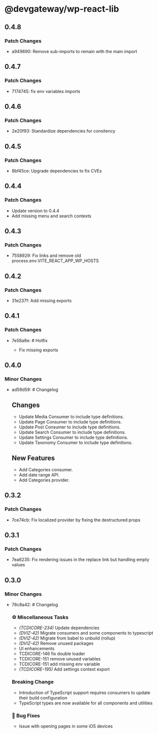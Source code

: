 # @devgateway/wp-react-lib

## 0.4.8

### Patch Changes

- a949690: Remove sub-imports to remain with the main import

## 0.4.7

### Patch Changes

- 7174745: fix env variables imports

## 0.4.6

### Patch Changes

- 2e20f93: Standardize dependencies for consitency

## 0.4.5

### Patch Changes

- 8bf45ce: Upgrade dependencies to fix CVEs

## 0.4.4

### Patch Changes

- Update version to 0.4.4
- Add missing menu and search contexts

## 0.4.3

### Patch Changes

- 7558929: Fix links and remove old process.env.VITE_REACT_APP_WP_HOSTS

## 0.4.2

### Patch Changes

- 31e237f: Add missing exports

## 0.4.1

### Patch Changes

- 7e58a8e: # Hotfix

  - Fix missing exports

## 0.4.0

### Minor Changes

- ad59d59: # Changelog

  ## Changes

  - Update Media Consumer to include type definitions.
  - Update Page Consumer to include type definitions.
  - Update Post Consumer to include type definitions.
  - Update Search Consumer to include type definitions.
  - Update Settings Consumer to include type definitions.
  - Update Taxonomy Consumer to include type definitions.

  ## New Features

  - Add Categories consumer.
  - Add date range API.
  - Add Categories provider.

## 0.3.2

### Patch Changes

- 7ce74cb: Fix localized provider by fixing the destructured props

## 0.3.1

### Patch Changes

- 7ea6235: Fix rendering issues in the replace link but handling empty values

## 0.3.0

### Minor Changes

- 78c8a42: # Changelog

  ### ⚙️ Miscellaneous Tasks

  - _(TCDICORE-234)_ Update dependencies
  - _(DVIZ-42)_ Migrate consumers and some components to typescript
  - _(DVIZ-42)_ Migrate from babel to unbuild (rollup)
  - _(DVIZ-42)_ Remove unused packages
  - UI enhancements
  - TCDICORE-146 fix double loader
  - TCDICORE-151 remove unused variables
  - TCDICORE-151 add missing env variable
  - _(TCDICORE-195)_ Add settings context export

  ### Breaking Change

  - Introduction of TypeScript support requires consumers to update their build configuration
  - TypeScript types are now available for all components and utilities

  ### 🐛 Bug Fixes

  - Issue with opening pages in some iOS devices
